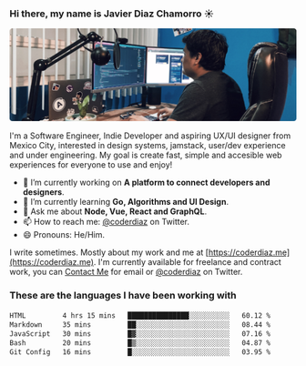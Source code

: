 ### Hi there, my name is Javier Diaz Chamorro ☀️
![My Setup](./cover.png)

I'm a Software Engineer, Indie Developer and aspiring UX/UI designer from Mexico City, interested in design systems, jamstack, user/dev experience and under engineering. My goal is create fast, simple and accesible web experiences for everyone to use and enjoy!

<!--
**coderdiaz/coderdiaz** is a ✨ _special_ ✨ repository because its `README.md` (this file) appears on your GitHub profile.

Here are some ideas to get you started:

- 🔭 I’m currently working on ...
- 🌱 I’m currently learning ...
- 👯 I’m looking to collaborate on ...
- 🤔 I’m looking for help with ...
- 💬 Ask me about ...
- 📫 How to reach me: ...
- 😄 Pronouns: ...
- ⚡ Fun fact: ...
-->

- 🔭  I’m currently working on **A platform to connect developers and designers**.
- 🌱  I’m currently learning **Go, Algorithms and UI Design**.
- 💬  Ask me about **Node, Vue, React and GraphQL**.
- 📫  How to reach me: [@coderdiaz](https://twitter.com/coderdiaz) on Twitter.
- 😄  Pronouns: He/Him.

I write sometimes. Mostly about my work and me at [https://coderdiaz.me](https://coderdiaz.me). I'm currently available for freelance and contract work, you can [Contact Me](mailto:hey@coderdiaz.me) for email or [@coderdiaz](https://twitter.com/coderdiaz) on Twitter.

### These are the languages I have been working with
<!--START_SECTION:waka-->
```text
HTML         4 hrs 15 mins   ███████████████░░░░░░░░░░   60.12 % 
Markdown     35 mins         ██░░░░░░░░░░░░░░░░░░░░░░░   08.44 % 
JavaScript   30 mins         █▓░░░░░░░░░░░░░░░░░░░░░░░   07.16 % 
Bash         20 mins         █▒░░░░░░░░░░░░░░░░░░░░░░░   04.87 % 
Git Config   16 mins         █░░░░░░░░░░░░░░░░░░░░░░░░   03.95 % 
```
<!--END_SECTION:waka-->
